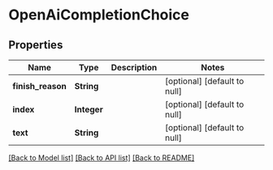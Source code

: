 # OpenAiCompletionChoice
## Properties

| Name | Type | Description | Notes |
|------------ | ------------- | ------------- | -------------|
| **finish\_reason** | **String** |  | [optional] [default to null] |
| **index** | **Integer** |  | [optional] [default to null] |
| **text** | **String** |  | [optional] [default to null] |

[[Back to Model list]](../README.md#documentation-for-models) [[Back to API list]](../README.md#documentation-for-api-endpoints) [[Back to README]](../README.md)

